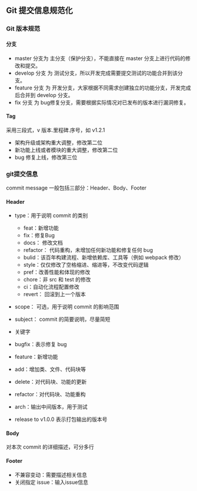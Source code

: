 ## Git 提交信息规范化
### Git 版本规范
#### 分支
- master 分支为 主分支（保护分支），不能直接在 master 分支上进行代码的修改和提交。
- develop 分支 为 测试分支，所以开发完成需要提交测试的功能合并到该分支。
- feature 分支 为 开发分支，大家根据不同需求创建独立的功能分支，开发完成后合并到 develop 分支。
- fix 分支 为 bug修复分支，需要根据实际情况对已发布的版本进行漏洞修复。

#### Tag 
采用三段式，v 版本.里程碑.序号，如 v1.2.1
- 架构升级或架构重大调整，修改第二位
- 新功能上线或者模块的重大调整，修改第二位
- bug 修复上线，修改第三位

### git提交信息
commit message 一般包括三部分：Header、Body、Footer

#### Header
- type：用于说明 commit 的类别
	- feat：新增功能
	- fix：修复Bug
	- docs： 修改文档
	- refactor： 代码重构，未增加任何新功能和修复任何 bug
	- bulid：该百年构建流程、新增依赖库、工具等（例如 webpack 修改）
	- style：仅仅修改了空格缩进、缩进等，不改变代码逻辑
	- pref：改善性能和体现的修改
	- chore：非 src 和 test 的修改
	- ci：自动化流程配置修改
	- revert： 回滚到上一个版本
- scope： 可选，用于说明 commit 的影响范围
- subject： commit 的简要说明，尽量简短


- 关键字
 - bugfix：表示修复 bug
 - feature：新增功能
 - add：增加类、文件、代码块等
 - delete：对代码块、功能的更新
 - refactor：对代码块、功能重构
 - arch：输出中间版本，用于测试
 - release to v1.0.0 表示打包输出的版本号

#### Body
对本次 commit 的详细描述，可分多行

#### Footer
- 不兼容变动：需要描述相关信息
- 关闭指定 issue：输入issue信息